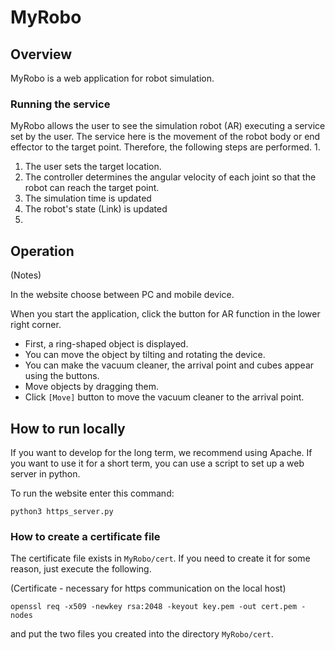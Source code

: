 # MyRobo
## Overview
MyRobo is a web application for robot simulation.

### Running the service
MyRobo allows the user to see the simulation robot (AR) executing a service set by the user.
The service here is the movement of the robot body or end effector to the target point.
Therefore, the following steps are performed. 1.

1. The user sets the target location.
2. The controller determines the angular velocity of each joint so that the robot can reach the target point.
3. The simulation time is updated
4. The robot's state (Link) is updated
5. 

## Operation
(Notes)

In the website choose between PC and mobile device.

When you start the application, click the button for AR function in the lower right corner.

- First, a ring-shaped object is displayed.
- You can move the object by tilting and rotating the device.
- You can make the vacuum cleaner, the arrival point and cubes appear using the buttons.
- Move objects by dragging them. 
- Click `[Move]` button to move the vacuum cleaner to the arrival point.

## How to run locally
If you want to develop for the long term, we recommend using Apache.
If you want to use it for a short term, you can use a script to set up a web server in python.

To run the website enter this command:
```
python3 https_server.py
```

### How to create a certificate file
The certificate file exists in `MyRobo/cert`.
If you need to create it for some reason, just execute the following.

(Certificate - necessary for https communication on the local host)

```
openssl req -x509 -newkey rsa:2048 -keyout key.pem -out cert.pem -nodes

```

and put the two files you created into the directory `MyRobo/cert`.